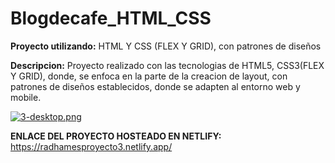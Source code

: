 # Blogdecafe_HTML_CSS

**Proyecto utilizando:** HTML Y CSS (FLEX Y GRID), con patrones de diseños

**Descripcion:** Proyecto realizado con las tecnologias de HTML5, CSS3(FLEX Y GRID), donde, se enfoca en la parte de la creacion de layout, con patrones de diseños
establecidos, donde se adapten al entorno web y mobile.

[![3-desktop.png](https://i.postimg.cc/j5m1qC52/3-desktop.png)](https://postimg.cc/YGNRbrQB)

**ENLACE DEL PROYECTO HOSTEADO EN NETLIFY:** https://radhamesproyecto3.netlify.app/
